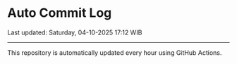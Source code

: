 # Auto Commit Log

Last updated: Saturday, 04-10-2025 17:12 WIB

---

This repository is automatically updated every hour using GitHub Actions.
